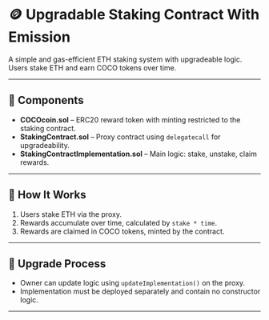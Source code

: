 # 🪙 Upgradable Staking Contract With Emission

A simple and gas-efficient ETH staking system with upgradeable logic. Users stake ETH and earn COCO tokens over time.

---

## 🧩 Components

- **COCOcoin.sol** – ERC20 reward token with minting restricted to the staking contract.
- **StakingContract.sol** – Proxy contract using `delegatecall` for upgradeability.
- **StakingContractImplementation.sol** – Main logic: stake, unstake, claim rewards.

---

## 🚀 How It Works

1. Users stake ETH via the proxy.
2. Rewards accumulate over time, calculated by `stake * time`.
3. Rewards are claimed in COCO tokens, minted by the contract.

---

## 🔁 Upgrade Process

- Owner can update logic using `updateImplementation()` on the proxy.
- Implementation must be deployed separately and contain no constructor logic.

---


